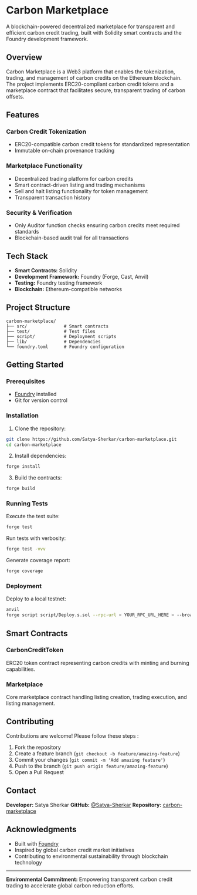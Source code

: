 # Carbon Marketplace

A blockchain-powered decentralized marketplace for transparent and efficient carbon credit trading, built with Solidity smart contracts and the Foundry development framework.

## Overview

Carbon Marketplace is a Web3 platform that enables the tokenization, trading, and management of carbon credits on the Ethereum blockchain. The project implements ERC20-compliant carbon credit tokens and a marketplace contract that facilitates secure, transparent trading of carbon offsets.

## Features

### Carbon Credit Tokenization

- ERC20-compatible carbon credit tokens for standardized representation
- Immutable on-chain provenance tracking


### Marketplace Functionality

- Decentralized trading platform for carbon credits
- Smart contract-driven listing and trading mechanisms
- Sell and halt listing functionality for token management
- Transparent transaction history


### Security \& Verification

- Only Auditor function checks ensuring carbon credits meet required standards
- Blockchain-based audit trail for all transactions


## Tech Stack

- **Smart Contracts:** Solidity
- **Development Framework:** Foundry (Forge, Cast, Anvil)
- **Testing:** Foundry testing framework 
- **Blockchain:** Ethereum-compatible networks

## Project Structure

```
carbon-marketplace/
├── src/              # Smart contracts
├── test/             # Test files
├── script/           # Deployment scripts
├── lib/              # Dependencies
└── foundry.toml      # Foundry configuration
```


## Getting Started

### Prerequisites

- [Foundry](https://book.getfoundry.sh/getting-started/installation) installed
- Git for version control


### Installation

1. Clone the repository:
```bash
git clone https://github.com/Satya-Sherkar/carbon-marketplace.git
cd carbon-marketplace
```

2. Install dependencies:
```bash
forge install
```

3. Build the contracts:
```bash
forge build
```


### Running Tests

Execute the test suite:

```bash
forge test
```

Run tests with verbosity:

```bash
forge test -vvv
```

Generate coverage report:

```bash
forge coverage
```


### Deployment

Deploy to a local testnet:

```bash
anvil
forge script script/Deploy.s.sol --rpc-url < YOUR_RPC_URL_HERE > --broadcast
```


## Smart Contracts

### CarbonCreditToken

ERC20 token contract representing carbon credits with minting and burning capabilities.

### Marketplace

Core marketplace contract handling listing creation, trading execution, and listing management.


## Contributing

Contributions are welcome! Please follow these steps :

1. Fork the repository
2. Create a feature branch (`git checkout -b feature/amazing-feature`)
3. Commit your changes (`git commit -m 'Add amazing feature'`)
4. Push to the branch (`git push origin feature/amazing-feature`)
5. Open a Pull Request


## Contact

**Developer:** Satya Sherkar
**GitHub:** [@Satya-Sherkar](https://github.com/Satya-Sherkar)
**Repository:** [carbon-marketplace](https://github.com/Satya-Sherkar/carbon-marketplace)

## Acknowledgments

- Built with [Foundry](https://getfoundry.sh/)
- Inspired by global carbon credit market initiatives
- Contributing to environmental sustainability through blockchain technology

***

**Environmental Commitment:** Empowering transparent carbon credit trading to accelerate global carbon reduction efforts.
